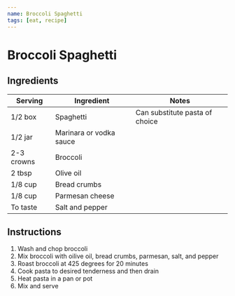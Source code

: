 ```yaml
---
name: Broccoli Spaghetti
tags: [eat, recipe]
---
```


# Broccoli Spaghetti

## Ingredients

| Serving | Ingredient | Notes |
|-|-|-|
| 1/2 box | Spaghetti | Can substitute pasta of choice |
| 1/2 jar | Marinara or vodka sauce |  |
| 2-3 crowns | Broccoli |  |
| 2 tbsp | Olive oil |  |
| 1/8 cup | Bread crumbs |  |
| 1/8 cup | Parmesan cheese |  |
| To taste | Salt and pepper |  |

## Instructions

1. Wash and chop broccoli
1. Mix broccoli with oilive oil, bread crumbs, parmesan, salt, and pepper
1. Roast broccoli at 425 degrees for 20 minutes
1. Cook pasta to desired tenderness and then drain
1. Heat pasta in a pan or pot
1. Mix and serve
